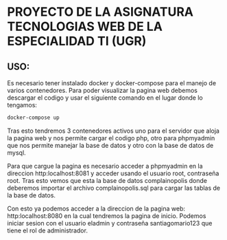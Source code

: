 # PROYECTO DE LA ASIGNATURA TECNOLOGIAS WEB DE LA ESPECIALIDAD TI (UGR)
## USO: 
Es necesario tener instalado docker y docker-compose para el manejo de varios contenedores.
Para poder visualizar la pagina web debemos descargar el codigo y usar el siguiente comando en el lugar donde lo tengamos:
```bash
docker-compose up
```
Tras esto tendremos 3 contenedores activos uno para el servidor que aloja la pagina web y nos permite cargar el codigo php, otro para phpmyadmin que nos permite manejar la base de datos y otro con la base de datos de mysql.

Para que cargue la pagina es necesario acceder a phpmyadmin en la direccion http:localhost:8081 y acceder usando el usuario root, contraseña root. Tras esto vemos que esta la base de datos complainopolis donde deberemos importar el archivo complainopolis.sql para cargar las tablas de la base de datos.

Con esto ya podemos acceder a la direccion de la pagina web: http:localhost:8080 en la cual tendremos la pagina de inicio. Podemos iniciar sesion con el usuario eladmin y contraseña santiagomario123 que tiene el rol de administrador.
